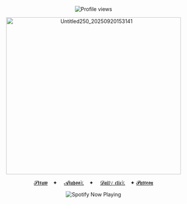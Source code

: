 <p align="center">
  <img src="https://komarev.com/ghpvc/?username=Iimbus&label=❤︎+tofu&color=d3227b&style=plastic" alt="Profile views"/>
</p>

<div align="center">
  <img width="472" height="426" alt="Untitled250_20250920153141" src="https://github.com/user-attachments/assets/e20d3739-4c85-4fa8-9cbc-83c679ecc56e" />
</div>
<p align="center">
  <a href="https://takumifujiwara.straw.page/">𝓢𝖙𝖗𝖆𝖜</a>⠀ ✦ ⠀
  <a href="https://bryce.atabook.org">𝓐𝖙𝖆𝖇𝖔𝖔𝚔</a>⠀ ✦ ⠀
  <a href="https://arab.org/">𝓓𝖆𝖎𝖑𝚢 𝖈𝖑𝖎𝖈𝚔</a>⠀ ✦
  <a href="https://www.patreon.com/c/45sp">𝓟𝖆𝖙𝖗𝖊𝖔𝖓</a>
</p>

<p align="center">
  <img src="https://spotify-github-profile.kittinanx.com/api/view?uid=31eoartwwvi7637xugf2xowzc2d4&cover_image=true&theme=novatorem&show_offline=false&background_color=000000&interchange=false&bar_color=d3227b&bar_color_cover=false)](https://spotify-github-profile.kittinanx.com/api/view?uid=31eoartwwvi7637xugf2xowzc2d4&redirect=true)" alt="Spotify Now Playing" />
</p>
